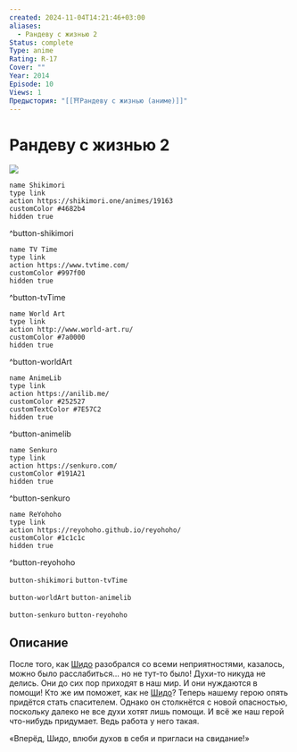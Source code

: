 ```yaml
---
created: 2024-11-04T14:21:46+03:00
aliases:
  - Рандеву с жизнью 2
Status: complete
Type: anime
Rating: R-17
Cover: ""
Year: 2014
Episode: 10
Views: 1
Предыстория: "[[⛩️Рандеву с жизнью (аниме)]]"
---
```


# Рандеву с жизнью 2

![](https://nyaa.shikimori.one/uploads/poster/animes/19163/54642001f8e9d50ec9fd65de41a8ddd0.jpeg)

```button
name Shikimori
type link
action https://shikimori.one/animes/19163
customColor #4682b4
hidden true
```
^button-shikimori

```button
name TV Time
type link
action https://www.tvtime.com/
customColor #997f00
hidden true
```
^button-tvTime

```button
name World Art
type link
action http://www.world-art.ru/
customColor #7a0000
hidden true
```
^button-worldArt

```button
name AnimeLib
type link
action https://anilib.me/
customColor #252527
customTextColor #7E57C2
hidden true
```
^button-animelib

```button
name Senkuro
type link
action https://senkuro.com/
customColor #191A21
hidden true
```
^button-senkuro

```button
name ReYohoho
type link
action https://reyohoho.github.io/reyohoho/
customColor #1c1c1c
hidden true
```
^button-reyohoho

`button-shikimori` `button-tvTime`

`button-worldArt` `button-animelib`

`button-senkuro` `button-reyohoho`

## Описание

После того, как [Шидо](https://shikimori.one/characters/65257-shidou-itsuka) разобрался со всеми неприятностями, казалось, можно было расслабиться... но не тут-то было! Духи-то никуда не делись. Они до сих пор приходят в наш мир. И они нуждаются в помощи! Кто же им поможет, как не [Шидо](https://shikimori.one/characters/65257-shidou-itsuka)? Теперь нашему герою опять придётся стать спасителем. Однако он столкнётся с новой опасностью, поскольку далеко не все духи хотят лишь помощи. И всё же наш герой что-нибудь придумает. Ведь работа у него такая.

«Вперёд, Шидо, влюби духов в себя и пригласи на свидание!»
